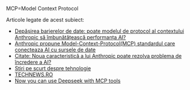 MCP=Model Context Protocol

Articole legate de acest subiect:

 - [Depășirea barierelor de date: poate modelul de protocol al contextului Anthropic să îmbunătățească performanța AI?](https://www.unite.ai/ro/dep%C4%83%C8%99irea-barierelor-de-date-poate-modelul-antropici-protocolul-contextului-%C3%AEmbun%C4%83t%C4%83%C8%9Bi-performan%C8%9Ba-IA/)
 - [Anthropic propune Model-Context-Protocol(MCP) standardul care conecteaza AI cu sursele de date](https://itmaniatv.com/anthropic-propune-model-context-protocol-standardul-care-conecteaza-ai-cu-sursele-de-date/)
 - [Citate: Noua caracteristică a lui Anthropic poate rezolva problema de încredere a AI?](https://unite.ai/ro/cit%C4%83rile-pot-antropici-noua-caracteristic%C4%83-s%C4%83-rezolve-problema-de-%C3%AEncredere/)
 - [Știri pe scurt despre tehnologie](https://pescurt.ro/tag/tehnologie?page=148)
 - [TECHNEWS.RO](https://technewsro.blog/2024/11/)
 - [Now you can use Deepseek with MCP tools](https://www.reddit.com/r/LocalLLaMA/comments/1ic24e0/now_you_can_use_deepseek_with_mcp_tools/)
